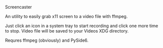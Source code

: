 Screencaster

An utility to easily grab x11 screen to a video file with ffmpeg.

Just click an icon in a system tray to start recording and click one more time
to stop. Video file will be saved to your Videos XDG directory.

Requres ffmpeg (obviously) and PySide6.